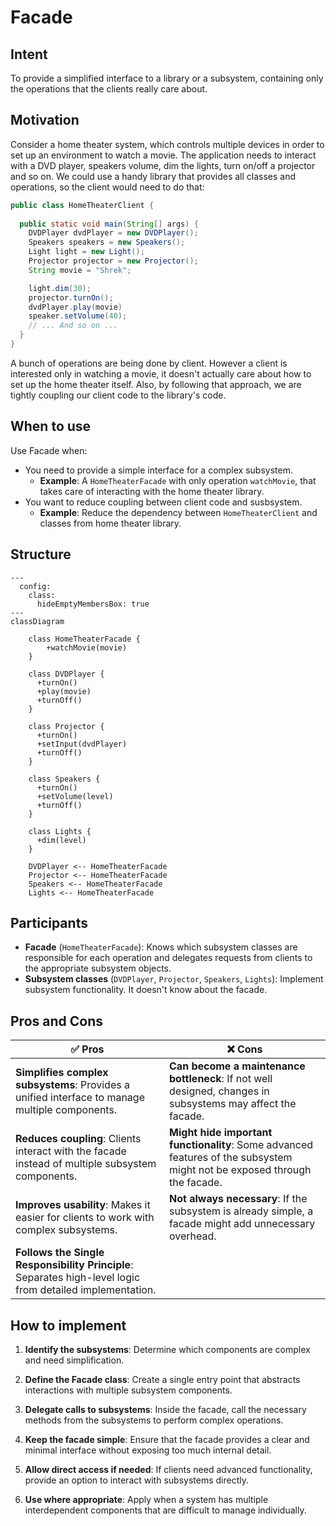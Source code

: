 # Facade

## Intent
To provide a simplified interface to a library or a subsystem, containing only the operations that the clients really care about.

## Motivation
Consider a home theater system, which controls multiple devices in order to set up an environment to watch a movie. The application needs to interact with a DVD player, speakers volume, dim the lights, turn on/off a projector and so on. We could use a handy library that provides all classes and operations, so the client would need to do that:

```java
public class HomeTheaterClient {
  
  public static void main(String[] args) {
    DVDPlayer dvdPlayer = new DVDPlayer();
    Speakers speakers = new Speakers();
    Light light = new Light();
    Projector projector = new Projector();
    String movie = "Shrek";

    light.dim(30);
    projector.turnOn();
    dvdPlayer.play(movie)
    speaker.setVolume(40);
    // ... And so on ...
  }
}
```

A bunch of operations are being done by client. However a client is interested only in watching a movie, it doesn't actually care about how to set up the home theater itself. Also, by following that approach, we are tightly coupling our client code to the library's code.

## When to use
Use Facade when:
* You need to provide a simple interface for a complex subsystem.
  * **Example**: A `HomeTheaterFacade` with only operation `watchMovie`, that takes care of interacting with the home theater library.
* You want to reduce coupling between client code and susbsystem.
  * **Example**: Reduce the dependency between `HomeTheaterClient` and classes from home theater library.

## Structure
```mermaid
---
  config:
    class:
      hideEmptyMembersBox: true
---
classDiagram

    class HomeTheaterFacade {
        +watchMovie(movie)
    }

    class DVDPlayer {
      +turnOn()
      +play(movie)
      +turnOff()
    }

    class Projector {
      +turnOn()
      +setInput(dvdPlayer)
      +turnOff()
    }

    class Speakers {
      +turnOn()
      +setVolume(level)
      +turnOff()
    }

    class Lights {
      +dim(level)
    }

    DVDPlayer <-- HomeTheaterFacade
    Projector <-- HomeTheaterFacade
    Speakers <-- HomeTheaterFacade
    Lights <-- HomeTheaterFacade
```

## Participants
* **Facade** (`HomeTheaterFacade`): Knows which subsystem classes are responsible for each operation and delegates requests from clients to the appropriate subsystem objects.
* **Subsystem classes** (`DVDPlayer`, `Projector`, `Speakers`, `Lights`): Implement subsystem functionality. It doesn't know about the facade.

## Pros and Cons
| **✅ Pros**                                      | **❌ Cons**                                      |
|------------------------------------------------|-----------------------------------------------|
| **Simplifies complex subsystems**: Provides a unified interface to manage multiple components. | **Can become a maintenance bottleneck**: If not well designed, changes in subsystems may affect the facade. |
| **Reduces coupling**: Clients interact with the facade instead of multiple subsystem components. | **Might hide important functionality**: Some advanced features of the subsystem might not be exposed through the facade. |
| **Improves usability**: Makes it easier for clients to work with complex subsystems. | **Not always necessary**: If the subsystem is already simple, a facade might add unnecessary overhead. |
| **Follows the Single Responsibility Principle**: Separates high-level logic from detailed implementation. | |

## How to implement

1. **Identify the subsystems**: Determine which components are complex and need simplification.

2. **Define the Facade class**: Create a single entry point that abstracts interactions with multiple subsystem components.

3. **Delegate calls to subsystems**: Inside the facade, call the necessary methods from the subsystems to perform complex operations.

4. **Keep the facade simple**: Ensure that the facade provides a clear and minimal interface without exposing too much internal detail.

5. **Allow direct access if needed**: If clients need advanced functionality, provide an option to interact with subsystems directly.

6. **Use where appropriate**: Apply when a system has multiple interdependent components that are difficult to manage individually.
